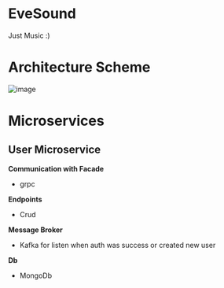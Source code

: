 # EveSound
Just Music :)

# Architecture Scheme
![image](https://github.com/user-attachments/assets/aa1f698f-2e23-4971-a055-4c9823825625)


# Microservices
## User Microservice

**Communication with Facade**
- grpc

**Endpoints**
- Crud

**Message Broker**
- Kafka for listen when auth was success or created new user

**Db**
- MongoDb

